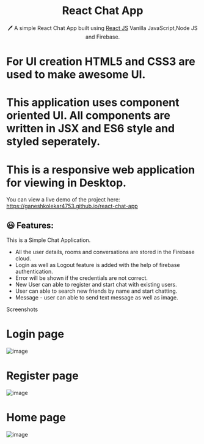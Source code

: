 <h1 align="center"> React Chat App  </h1>  
<p align="center">
  🖊️ A simple React Chat App built using <a href="https://reactjs.org/">React JS</a> Vanilla JavaScript,Node JS and Firebase. 
</p>

# For UI creation HTML5 and CSS3 are used to make awesome UI.

# This application uses component oriented UI. All components are written in JSX and ES6 style and styled seperately.

# This is a responsive web application for viewing in Desktop.

You can view a live demo of the project here: https://ganeshkolekar4753.github.io/react-chat-app


## 😃 Features:

This is a Simple Chat Application.

- All the user details, rooms and conversations are stored in the Firebase cloud. 
- Login as well as Logout feature is added with the help of firebase authentication.
- Error will be shown if the credentials are not correct.
- New User can able to register and start chat with existing users.
- User can able to search new friends by name and start chatting.
- Message - user can able to send text message as well as image.

Screenshots

# Login page
![image](https://github.com/GaneshKolekar4753/react-chat-app/assets/128522242/2c74ae2e-5924-4852-bc6d-ddabe643d7d3)

# Register page
![image](https://github.com/GaneshKolekar4753/react-chat-app/assets/128522242/6739d48d-2a1a-41c5-8e82-200b625c11f0)

# Home page
![image](https://github.com/GaneshKolekar4753/react-chat-app/assets/128522242/9a39c57f-34ac-4c81-a113-24af82781c46)

